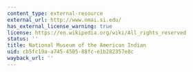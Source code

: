 ```yaml
---
content_type: external-resource
external_url: http://www.nmai.si.edu/
has_external_license_warning: true
license: https://en.wikipedia.org/wiki/All_rights_reserved
status: ''
title: National Museum of the American Indian
uid: cb5fc19a-a745-4505-88fc-e1b282357e8c
wayback_url: ''
---
```

